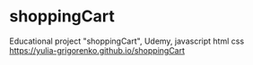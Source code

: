 # shoppingCart
Educational project "shoppingCart", Udemy, javascript html css 
https://yulia-grigorenko.github.io/shoppingCart
